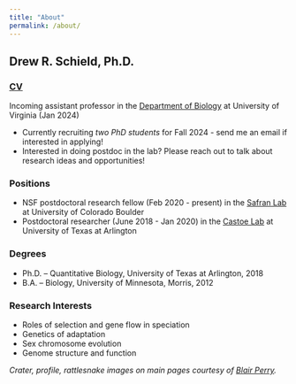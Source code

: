 ```yaml
---
title: "About"
permalink: /about/
---
```

## Drew R. Schield, Ph.D.

### [CV](https://drewschield.github.io/CV/Schield_CV_12.01.23.pdf)

Incoming assistant professor in the [Department of Biology](https://bio.as.virginia.edu/) at University of Virginia (Jan 2024)
- Currently recruiting *two PhD students* for Fall 2024 - send me an email if interested in applying!
- Interested in doing postdoc in the lab? Please reach out to talk about research ideas and opportunities! 

### Positions
- NSF postdoctoral research fellow (Feb 2020 - present) in the [Safran Lab](http://www.safran-lab.com/) at University of Colorado Boulder
- Postdoctoral researcher (June 2018 - Jan 2020) in the [Castoe Lab](https://www.castoelaboratory.org/) at University of Texas at Arlington

### Degrees
- Ph.D. – Quantitative Biology, University of Texas at Arlington, 2018  
- B.A. – Biology, University of Minnesota, Morris, 2012  

### Research Interests
- Roles of selection and gene flow in speciation
- Genetics of adaptation
- Sex chromosome evolution
- Genome structure and function

*Crater, profile, rattlesnake images on main pages courtesy of [Blair Perry](https://blairperry.net/).*
